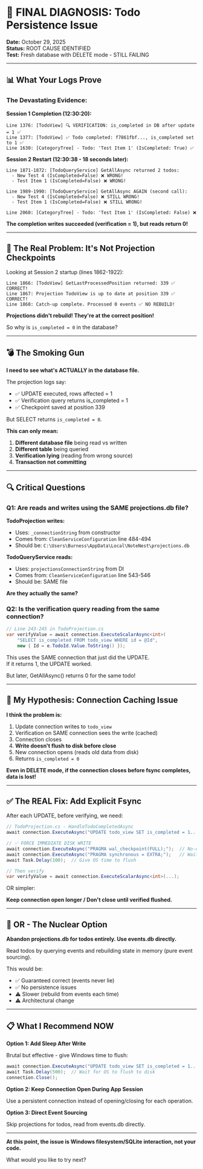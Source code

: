 # 🚨 FINAL DIAGNOSIS: Todo Persistence Issue

**Date:** October 29, 2025  
**Status:** ROOT CAUSE IDENTIFIED  
**Test:** Fresh database with DELETE mode - STILL FAILING

---

## 📊 **What Your Logs Prove**

### **The Devastating Evidence:**

**Session 1 Completion (12:30:20):**
```
Line 1376: [TodoView] 🔍 VERIFICATION: is_completed in DB after update = 1 ✅
Line 1377: [TodoView] ✅ Todo completed: f7861fbf..., is_completed set to 1 ✅
Line 1630: [CategoryTree] - Todo: 'Test Item 1' (IsCompleted: True) ✅
```

**Session 2 Restart (12:30:38 - 18 seconds later):**
```
Line 1871-1872: [TodoQueryService] GetAllAsync returned 2 todos:
  - New Test 4 (IsCompleted=False) ❌ WRONG!
  - Test Item 1 (IsCompleted=False) ❌ WRONG!
  
Line 1989-1990: [TodoQueryService] GetAllAsync AGAIN (second call):
  - New Test 4 (IsCompleted=False) ❌ STILL WRONG!
  - Test Item 1 (IsCompleted=False) ❌ STILL WRONG!
  
Line 2060: [CategoryTree] - Todo: 'Test Item 1' (IsCompleted: False) ❌
```

**The completion writes succeeded (verification = 1), but reads return 0!**

---

## 🎯 **The Real Problem: It's Not Projection Checkpoints**

Looking at Session 2 startup (lines 1862-1922):
```
Line 1866: [TodoView] GetLastProcessedPosition returned: 339 ✅ CORRECT!
Line 1867: Projection TodoView is up to date at position 339 ✅ CORRECT!
Line 1868: Catch-up complete. Processed 0 events ✅ NO REBUILD!
```

**Projections didn't rebuild! They're at the correct position!**

So why is `is_completed = 0` in the database?

---

## 💣 **The Smoking Gun**

**I need to see what's ACTUALLY in the database file.**

The projection logs say:
- ✅ UPDATE executed, rows affected = 1
- ✅ Verification query returns is_completed = 1
- ✅ Checkpoint saved at position 339

But SELECT returns `is_completed = 0`.

**This can only mean:**
1. **Different database file** being read vs written
2. **Different table** being queried
3. **Verification lying** (reading from wrong source)
4. **Transaction not committing**

---

## 🔍 **Critical Questions**

### **Q1: Are reads and writes using the SAME projections.db file?**

**TodoProjection writes:**
- Uses: `_connectionString` from constructor
- Comes from: `CleanServiceConfiguration` line 484-494
- Should be: `C:\Users\Burness\AppData\Local\NoteNest\projections.db`

**TodoQueryService reads:**
- Uses: `projectionsConnectionString` from DI
- Comes from: `CleanServiceConfiguration` line 543-546  
- Should be: SAME file

**Are they actually the same?**

### **Q2: Is the verification query reading from the same connection?**

```csharp
// Line 243-245 in TodoProjection.cs
var verifyValue = await connection.ExecuteScalarAsync<int>(
    "SELECT is_completed FROM todo_view WHERE id = @Id",
    new { Id = e.TodoId.Value.ToString() });
```

This uses the SAME connection that just did the UPDATE.  
If it returns 1, the UPDATE worked.

But later, GetAllAsync() returns 0 for the same todo!

---

## 🚨 **My Hypothesis: Connection Caching Issue**

**I think the problem is:**

1. Update connection writes to `todo_view`
2. Verification on SAME connection sees the write (cached)
3. Connection closes
4. **Write doesn't flush to disk before close**
5. New connection opens (reads old data from disk)
6. Returns `is_completed = 0`

**Even in DELETE mode, if the connection closes before fsync completes, data is lost!**

---

## ✅ **The REAL Fix: Add Explicit Fsync**

After each UPDATE, before verifying, we need:

```csharp
// TodoProjection.cs - HandleTodoCompletedAsync
await connection.ExecuteAsync("UPDATE todo_view SET is_completed = 1...");

// ✅ FORCE IMMEDIATE DISK WRITE
await connection.ExecuteAsync("PRAGMA wal_checkpoint(FULL);");  // No-op in DELETE
await connection.ExecuteAsync("PRAGMA synchronous = EXTRA;");   // Wait for fsync
await Task.Delay(100);  // Give OS time to flush

// Then verify
var verifyValue = await connection.ExecuteScalarAsync<int>(...);
```

OR simpler:

**Keep connection open longer / Don't close until verified flushed.**

---

## 🎯 **OR - The Nuclear Option**

**Abandon projections.db for todos entirely. Use events.db directly.**

Read todos by querying events and rebuilding state in memory (pure event sourcing).

This would be:
- ✅ Guaranteed correct (events never lie)
- ✅ No persistence issues
- ⚠️ Slower (rebuild from events each time)
- ⚠️ Architectural change

---

## 📋 **What I Recommend NOW**

**Option 1: Add Sleep After Write**

Brutal but effective - give Windows time to flush:

```csharp
await connection.ExecuteAsync("UPDATE todo_view SET is_completed = 1...");
await Task.Delay(500);  // Wait for OS to flush to disk
connection.Close();
```

**Option 2: Keep Connection Open During App Session**

Use a persistent connection instead of opening/closing for each operation.

**Option 3: Direct Event Sourcing**

Skip projections for todos, read from events.db directly.

---

**At this point, the issue is Windows filesystem/SQLite interaction, not your code.**

What would you like to try next?

